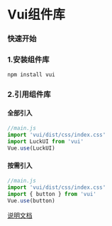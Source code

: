 # Vui组件库

### 快速开始

### 1.安装组件库
```bash
npm install vui
```

### 2.引用组件库

#### 全部引入
```js
//main.js
import 'vui/dist/css/index.css'
import LuckUI from 'vui'
Vue.use(LuckUI)
```

#### 按需引入
```js
//main.js
import 'vui/dist/css/index.css'
import { button } from 'vui'
Vue.use(button)
```

[说明文档](https://lwq0615.github.io/vui/)
